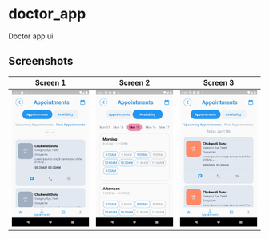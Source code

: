 # doctor_app

Doctor app ui

## Screenshots
Screen 1                |  Screen 2              | Screen 3                
:-------------------------:|:-------------------------:|:-------------------------:|
![](https://github.com/AniketSindhu/doctor_app/blob/master/WhatsApp%20Image%202021-02-16%20at%205.13.25%20PM.jpeg) |![](https://github.com/AniketSindhu/doctor_app/blob/master/WhatsApp%20Image%202021-02-16%20at%205.56.33%20PM.jpeg)|![](https://github.com/AniketSindhu/doctor_app/blob/master/WhatsApp%20Image%202021-02-16%20at%205.56.44%20PM.jpeg)|![]
